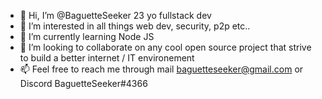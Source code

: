 - 👋 Hi, I’m @BaguetteSeeker 23 yo fullstack dev
- 👀 I’m interested in all things web dev, security, p2p etc..
- 🌱 I’m currently learning Node JS
- 💞️ I’m looking to collaborate on any cool open source project that strive to build a better internet / IT environement
- 📫 Feel free to reach me  through mail baguetteseeker@gmail.com or Discord BaguetteSeeker#4366

<!---
BaguetteSeeker/BaguetteSeeker is a ✨ special ✨ repository because its `README.md` (this file) appears on your GitHub profile.
You can click the Preview link to take a look at your changes.
--->

